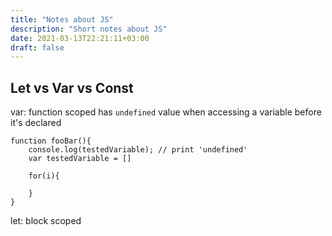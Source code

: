 ```yaml
---
title: "Notes about JS"
description: "Short notes about JS"
date: 2021-03-13T22:21:11+03:00
draft: false
---
```



Let vs Var vs Const
-------------------

var:
	function scoped
	has `undefined` value when accessing a variable before it's declared

```
function fooBar(){
	console.log(testedVariable); // print 'undefined'
	var testedVariable = []

	for(i){

	}
}
```

let:
	block scoped
